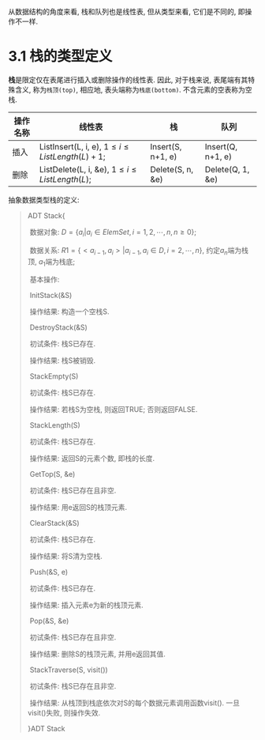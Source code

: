 从数据结构的角度来看, 栈和队列也是线性表, 但从类型来看, 它们是不同的, 即操作不一样. 

# 3.1 栈的类型定义

**栈**是限定仅在表尾进行插入或删除操作的线性表. 因此, 对于栈来说, 表尾端有其特殊含义, 称为`栈顶(top)`, 相应地, 表头端称为`栈底(bottom)`. 不含元素的空表称为空栈. 

| 操作名称 | 线性表                                                       | 栈                | 队列              |
| -------- | ------------------------------------------------------------ | ----------------- | ----------------- |
| 插入     | ListInsert(L, i, e), $1\leqslant i\leqslant ListLength(L)+1$; | Insert(S, n+1, e) | Insert(Q, n+1, e) |
| 删除     | ListDelete(L, i, &e), $1\leqslant i\leqslant ListLength(L)$; | Delete(S, n, &e)  | Delete(Q, 1, &e)  |

抽象数据类型栈的定义: 

> ADT Stack{
>
> ​	数据对象: $D = \{a_i|a_i\in ElemSet, i=1, 2, \cdots, n, n\geqslant0\}$; 
>
> ​	数据关系: $R1 = \{<a_{i-1}, a_i>|a_{i-1}, a_i\in D, i=2, \cdots, n\}$, 约定$a_n$端为栈顶, $a_1$端为栈底; 
>
> ​	基本操作: 
>
> ​		InitStack(&S)
>
> ​			操作结果: 构造一个空栈S. 
>
> ​		DestroyStack(&S)
>
> ​			初试条件: 栈S已存在. 
>
> ​			操作结果: 栈S被销毁. 
>
> ​		StackEmpty(S)
>
> ​			初试条件: 栈S已存在. 
>
> ​			操作结果: 若栈S为空栈, 则返回TRUE; 否则返回FALSE. 
>
> ​		StackLength(S)
>
> ​			初试条件: 栈S已存在. 
>
> ​			操作结果: 返回S的元素个数, 即栈的长度. 
>
> ​		GetTop(S, &e)
>
> ​			初试条件: 栈S已存在且非空. 
>
> ​			操作结果: 用e返回S的栈顶元素. 
>
> ​		ClearStack(&S)
>
> ​			初试条件: 栈S已存在. 
>
> ​			操作结果: 将S清为空栈. 
>
> ​		Push(&S, e)
>
> ​			初试条件: 栈S已存在. 
>
> ​			操作结果: 插入元素e为新的栈顶元素. 
>
> ​		Pop(&S, &e)
>
> ​			初试条件: 栈S已存在且非空. 
>
> ​			操作结果: 删除S的栈顶元素, 并用e返回其值. 
>
> ​		StackTraverse(S, visit())
>
> ​			初试条件: 栈S已存在且非空. 
>
> ​			操作结果: 从栈顶到栈底依次对S的每个数据元素调用函数visit(). 一旦visit()失败, 则操作失效. 
>
> }ADT Stack

